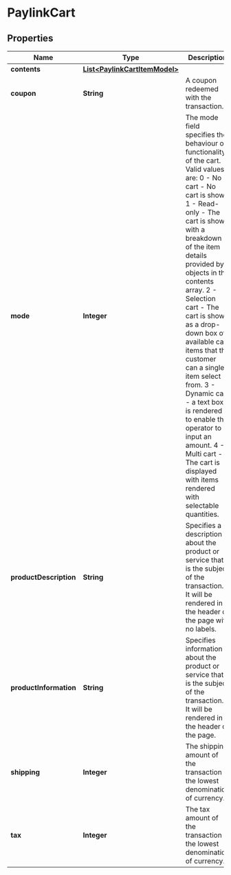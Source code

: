 

# PaylinkCart


## Properties

| Name | Type | Description | Notes |
|------------ | ------------- | ------------- | -------------|
|**contents** | [**List&lt;PaylinkCartItemModel&gt;**](PaylinkCartItemModel.md) |  |  [optional] |
|**coupon** | **String** | A coupon redeemed with the transaction. |  [optional] |
|**mode** | **Integer** | The mode field specifies the behaviour or functionality of the cart.  Valid values are:   0 - No cart - No cart is shown  1 - Read-only - The cart is shown with a breakdown of the item details provided by objects in the contents array.  2 - Selection cart - The cart is shown as a drop-down box of available cart items that the customer can a single item select from.  3 - Dynamic cart - a text box is rendered to enable the operator to input an amount.  4 - Multi cart - The cart is displayed with items rendered with selectable quantities.  |  [optional] |
|**productDescription** | **String** | Specifies a description about the product or service that is the subject of the transaction. It will be rendered in the header of the page with no labels. |  [optional] |
|**productInformation** | **String** | Specifies information about the product or service that is the subject of the transaction. It will be rendered in the header of the page. |  [optional] |
|**shipping** | **Integer** | The shipping amount of the transaction in the lowest denomination of currency. |  [optional] |
|**tax** | **Integer** | The tax amount of the transaction in the lowest denomination of currency. |  [optional] |




